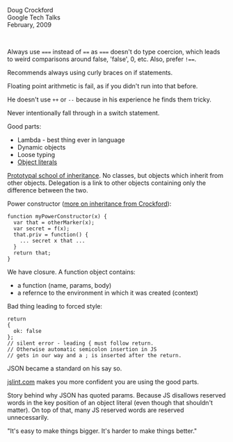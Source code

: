 Doug Crockford  
Google Tech Talks  
February, 2009  

[](http://www.youtube.com/watch?v=hQVTIJBZook)  
[](http://googlecode.blogspot.com/2009/03/doug-crockford-javascript-good-parts.html)

Always use `===` instead of `==` as `===` doesn't do type coercion, which leads to weird comparisons around false, 'false', 0, etc. Also, prefer `!==`.

Recommends always using curly braces on if statements.

Floating point arithmetic is fail, as if you didn't run into that before.

He doesn't use `++` or `--` because in his experience he finds them tricky.

Never intentionally fall through in a switch statement.

Good parts:
* Lambda - best thing ever in language
* Dynamic objects
* Loose typing
* [Object literals](http://www.dyn-web.com/tutorials/obj_lit.php)

[Prototypal school of inheritance](http://javascript.crockford.com/prototypal.html). No classes, but objects which inherit from other objects. Delegation is a link to other objects containing only the difference between the two.

Power constructor ([more on inheritance from Crockford](http://javascript.crockford.com/inheritance.html)):

    function myPowerConstructor(x) {
      var that = otherMarker(x);
      var secret = f(x);
      that.priv = function() {
        ... secret x that ...
      }
      return that;
    }

We have closure. A function object contains:
* a function (name, params, body)
* a refernce to the environment in which it was created (context)

Bad thing leading to forced style:

    return
    {
      ok: false
    };
    // silent error - leading { must follow return.
    // Otherwise automatic semicolon insertion in JS
    // gets in our way and a ; is inserted after the return.
    
JSON became a standard on his say so.

[jslint.com](http://jslint.com/) makes you more confident you are using the good parts.

Story behind why JSON has quoted params. Because JS disallows reserved words in the key position of an object literal (even though that shouldn't matter). On top of that, many JS reserved words are reserved unnecessarily.

"It's easy to make things bigger. It's harder to make things better."
